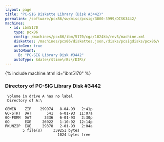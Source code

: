 ```yaml
---
layout: page
title: "PC-SIG Diskette Library (Disk #3442)"
permalink: /software/pcx86/sw/misc/pcsig/3000-3999/DISK3442/
machines:
  - id: ibm5170
    type: pcx86
    config: /machines/pcx86/ibm/5170/cga/1024kb/rev3/machine.xml
    diskettes: /machines/pcx86/diskettes.json,/disks/pcsigdisks/pcx86/diskettes.json
    autoGen: true
    autoMount:
      B: "PC-SIG Library Disk #3442"
    autoType: $date\r$time\rB:\rDIR\r
---
```


{% include machine.html id="ibm5170" %}

### Directory of PC-SIG Library Disk #3442

     Volume in drive A has no label
     Directory of A:\

    GBWIN    ZIP    299974   8-04-93   2:41p
    GO-STRT  DAT       541   6-01-93  11:07a
    GO-FORM  DAT      3336   6-01-93   2:30p
    GO       EXE     26022   1-10-92  12:14p
    PKUNZIP  EXE     29378   2-01-93   2:04a
            5 file(s)     359251 bytes
                            1024 bytes free
